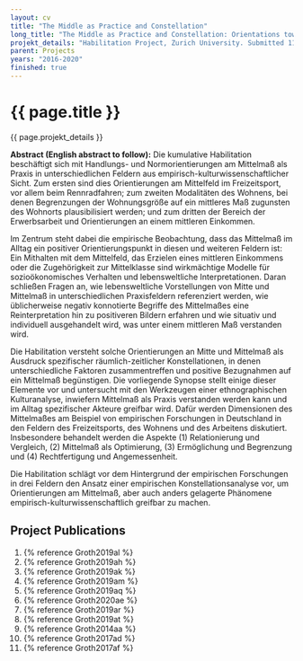 ```yaml
---
layout: cv
title: "The Middle as Practice and Constellation"
long_title: "The Middle as Practice and Constellation: Orientations towards the Middle from the Perspective of Empirical Cultural Studies (Habilitation Project)"
projekt_details: "Habilitation Project, Zurich University. Submitted 11/2019, Awarding of Venia Legendi in Empirical Cultural Studies 03/2021"
parent: Projects
years: "2016-2020"
finished: true
---
```

<h1>{{ page.title }}</h1>
<div class="subtitle">{{ page.projekt_details }}</div>

<p><strong>Abstract (English abstract to follow):</strong> Die kumulative Habilitation beschäftigt sich mit Handlungs- und Normorientierungen am Mittelmaß als Praxis in unterschiedlichen Feldern aus empirisch-kulturwissenschaftlicher Sicht. Zum ersten sind dies Orientierungen am Mittelfeld im Freizeitsport, vor allem beim Rennradfahren; zum zweiten Modalitäten des Wohnens, bei denen Begrenzungen der Wohnungsgröße auf ein mittleres Maß zugunsten des Wohnorts plausibilisiert werden; und zum dritten der Bereich der Erwerbsarbeit und Orientierungen an einem mittleren Einkommen.</p>
<p>Im Zentrum steht dabei die empirische Beobachtung, dass das Mittelmaß im Alltag ein positiver Orientierungspunkt in diesen und weiteren Feldern ist: Ein Mithalten mit dem Mittelfeld, das Erzielen eines mittleren Einkommens oder die Zugehörigkeit zur Mittelklasse sind wirkmächtige Modelle für sozioökonomisches Verhalten und lebensweltliche Interpretationen. Daran schließen Fragen an, wie lebensweltliche Vorstellungen von Mitte und Mittelmaß in unterschiedlichen Praxisfeldern referenziert werden, wie üblicherweise negativ konnotierte Begriffe des Mittelmaßes eine Reinterpretation hin zu positiveren Bildern erfahren und wie situativ und individuell ausgehandelt wird, was unter einem mittleren Maß verstanden wird.</p>
<p>Die Habilitation versteht solche Orientierungen an Mitte und Mittelmaß als Ausdruck spezifischer räumlich-zeitlicher Konstellationen, in denen unterschiedliche Faktoren zusammentreffen und positive Bezugnahmen auf ein Mittelmaß begünstigen. Die vorliegende Synopse stellt einige dieser Elemente vor und untersucht mit den Werkzeugen einer ethnographischen Kulturanalyse, inwiefern Mittelmaß als Praxis verstanden werden kann und im Alltag spezifischer Akteure greifbar wird. Dafür werden Dimensionen des Mittelmaßes am Beispiel von empirischen Forschungen in Deutschland in den Feldern des Freizeitsports, des Wohnens und des Arbeitens diskutiert. Insbesondere behandelt werden die Aspekte (1) Relationierung und Vergleich, (2) Mittelmaß als Optimierung, (3) Ermöglichung und Begrenzung und (4) Rechtfertigung und Angemessenheit.</p>
<p>Die Habilitation schlägt vor dem Hintergrund der empirischen Forschungen in drei Feldern den Ansatz einer empirischen Konstellationsanalyse vor, um Orientierungen am Mittelmaß, aber auch anders gelagerte Phänomene empirisch-kulturwissenschaftlich greifbar zu machen.</p>

<h2>Project Publications</h2>
<ol>
	<li>{% reference Groth2019al %}</li>
	<li>{% reference Groth2019ah %}</li>
	<li>{% reference Groth2019ak %}</li>
	<li>{% reference Groth2019am %}</li>
	<li>{% reference Groth2019aq %}</li>
	<li>{% reference Groth2020ae %}</li>
	<li>{% reference Groth2019ar %}</li>
	<li>{% reference Groth2019at %}</li>
	<li>{% reference Groth2014aa %}</li>
	<li>{% reference Groth2017ad %}</li>
	<li>{% reference Groth2017af %}</li>
</ol>